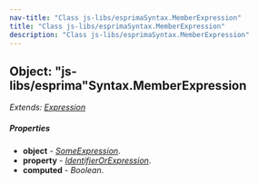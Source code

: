 ```yaml
---
nav-title: "Class js-libs/esprimaSyntax.MemberExpression"
title: "Class js-libs/esprimaSyntax.MemberExpression"
description: "Class js-libs/esprimaSyntax.MemberExpression"
---
```

## Object: "js-libs/esprima"Syntax.MemberExpression  
_Extends:_ [_Expression_](../../../js-libs/esprima/Syntax/Expression.md)

##### Properties
 - **object** - [_SomeExpression_](../../../js-libs/esprima/Syntax/SomeExpression.md).
 - **property** - [_IdentifierOrExpression_](../../../js-libs/esprima/Syntax/IdentifierOrExpression.md).
 - **computed** - _Boolean_.